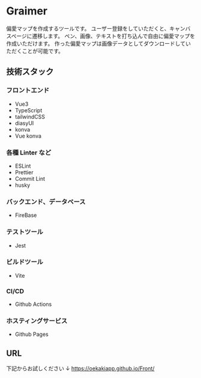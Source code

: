 # Graimer

偏愛マップを作成するツールです。
ユーザー登録をしていただくと、キャンバスページに遷移します。
ペン、画像、テキストを打ち込んで自由に偏愛マップを作成いただけます。
作った偏愛マップは画像データとしてダウンロードしていただくことが可能です。

## 技術スタック

### フロントエンド

- Vue3
- TypeScript
- tailwindCSS
- diasyUI
- konva
- Vue konva

### 各種 Linter など

- ESLint
- Prettier
- Commit Lint
- husky

### バックエンド、データベース

- FireBase

### テストツール

- Jest

### ビルドツール

- Vite

### CI/CD

- Github Actions

### ホスティングサービス

- Github Pages

## URL

下記からお試しください ↓
https://oekakiapp.github.io/Front/
